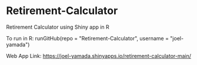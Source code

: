 # Retirement-Calculator
Retirement Calculator using Shiny app in R

To run in R:
runGitHub(repo = "Retirement-Calculator", username = "joel-yamada")

Web App Link:
https://joel-yamada.shinyapps.io/retirement-calculator-main/

